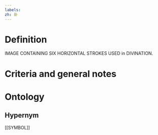 ```yaml
---
labels: 
zh: 卦
---
```


# Definition
IMAGE CONTAINING SIX HORIZONTAL STROKES USED in DIVINATION.
# Criteria and general notes
# Ontology

## Hypernym
[[SYMBOL]]